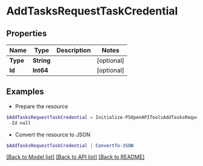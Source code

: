 # AddTasksRequestTaskCredential
## Properties

Name | Type | Description | Notes
------------ | ------------- | ------------- | -------------
**Type** | **String** |  | [optional] 
**Id** | **Int64** |  | [optional] 

## Examples

- Prepare the resource
```powershell
$AddTasksRequestTaskCredential = Initialize-PSOpenAPIToolsAddTasksRequestTaskCredential  -Type null `
 -Id null
```

- Convert the resource to JSON
```powershell
$AddTasksRequestTaskCredential | ConvertTo-JSON
```

[[Back to Model list]](../README.md#documentation-for-models) [[Back to API list]](../README.md#documentation-for-api-endpoints) [[Back to README]](../README.md)

